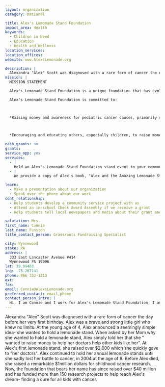```yaml
---
layout: organization
category: national

title: Alex's Lemonade Stand Foundation
impact_area: Health
keywords: 
  - Children in Need
  - Education
  - Health and Wellness
location_services: 
location_offices: 
website: www.AlexsLemonade.org

description: |
  Alexandra "Alex" Scott was diagnosed with a rare form of cancer the day before her very first birthday. Alex was a brave and strong little girl who knew no limits. At the young age of 4, Alex announced a seemingly simple idea- she wanted to hold a lemonade stand. When asked by her Mom why she wanted to hold a lemonade stand, Alex simply told her that she " wanted to raise money to help her doctors help other kids like her". At Alex's first lemonade stand, she raised over $2,000 which she quickly gave to "her doctors". Alex continued to hold her annual lemonade stands until she sadly lost her battle to cancer, in 2004 at the age of 8. Before Alex died, she raised a remarkable $1million dollars for childhood cancer research. Now, the foundation that bears her name has since raised over $40 million and has funded more than 150 research projects to help reach Alex's dream- finding a cure for all kids with cancer.
mission: |
  MISSION STATEMENT

  Alex's Lemonade Stand Foundation is a unique foundation that has evolved from a young cancer patient's front yard lemonade stand to a nationwide fundraising movement for childhood cancer.

  Alex's Lemonade Stand Foundation is committed to:

  

  *Raising money and awareness for pediatric cancer causes, primarily research into new cures and treatments.

  

  *Encouraging and educating others, especially children, to raise money for Alex's Lemonade Stand Foundation for childhood cancer. 

cash_grants: no
grants: 
service_opp: yes
services: 
  - |
    Hold an Alex's Lemonade Stand Foundation stand event in your community. Hand out lemonade for donations of any amount, just like Alex did, while educating your surrounding community about Alex and her foundation. The need for childhood cancer research is severly underfunded, Alex proved how strong the power of one can be and that no matter your age, you can make a difference in the battle against childhood cancer, one cup at a time.
  - |
    We provide a copy of Alex's book, "Alex and the Amazing Lemonade Stand" to schools who request our book from our website. Request a book for a local elementary school and go and read the book to a certain grade or the entire school. Finish your visit with hosting a Alex's Lemonade Stand with the children you read the book to.

learn: 
  - Make a presentation about our organization
  - Speak over the phone about our work
cont_relationship: 
  - Help students develop a community service project with us
  - Attend an in-school Check Award Assembly if we receive a grant
  - Help students tell local newspapers and media about their grant and/or project with us

salutation: Mrs.
first_name: Connie
last_name: Funston
title_contact_person: Grassroots Fundraising Specialist

city: Wynnewood
state: PA
address: |
  333 East Lancaster Avenue #414  
  Wynnewood PA 19096
lat: 39.99488
lng: -75.267141
phone: 866 333-1213
ext: 
fax: 
email: Connie@AlexsLemonade.org
preferred_contact: email,phone
contact_person_intro: |
  Hi, I am Connie and I work for Alex's Lemonade Stand Foundation, I am a Grassroots Fundraising Specialist- what does that mean? I work with a lot of teachers and students to come up with fun and creative fundraisers to host for Alex's Lemonade Stand Foundation, like holding a lemonade stand or bake sale or walk-a-thon. Alex was very inspirational and I believe all children have the ability to inspire others to get involved.
---
```

Alexandra "Alex" Scott was diagnosed with a rare form of cancer the day before her very first birthday. Alex was a brave and strong little girl who knew no limits. At the young age of 4, Alex announced a seemingly simple idea- she wanted to hold a lemonade stand. When asked by her Mom why she wanted to hold a lemonade stand, Alex simply told her that she " wanted to raise money to help her doctors help other kids like her". At Alex's first lemonade stand, she raised over $2,000 which she quickly gave to "her doctors". Alex continued to hold her annual lemonade stands until she sadly lost her battle to cancer, in 2004 at the age of 8. Before Alex died, she raised a remarkable $1million dollars for childhood cancer research. Now, the foundation that bears her name has since raised over $40 million and has funded more than 150 research projects to help reach Alex's dream- finding a cure for all kids with cancer.